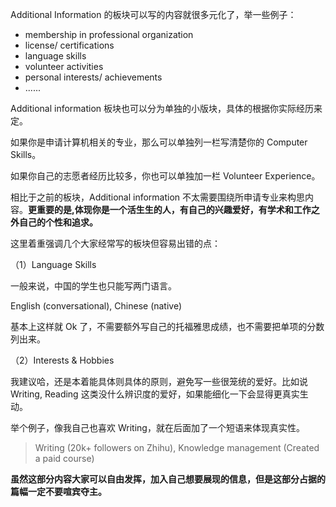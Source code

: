 Additional Information 的板块可以写的内容就很多元化了，举一些例子：
- membership in professional organization 
- license/ certifications
- language skills
- volunteer activities 
- personal interests/ achievements 
- ......

Additional information 板块也可以分为单独的小版块，具体的根据你实际经历来定。

如果你是申请计算机相关的专业，那么可以单独列一栏写清楚你的 Computer Skills。 

如果你自己的志愿者经历比较多，你也可以单独加一栏 Volunteer Experience。

相比于之前的板块，Additional information 不太需要围绕所申请专业来构思内容。**更重要的是,体现你是一个活生生的人，有自己的兴趣爱好，有学术和工作之外自己的个性和追求。**

这里着重强调几个大家经常写的板块但容易出错的点：

（1）Language Skills

一般来说，中国的学生也只能写两门语言。

English (conversational), Chinese (native)

基本上这样就 Ok 了，不需要额外写自己的托福雅思成绩，也不需要把单项的分数列出来。 

（2）Interests & Hobbies

我建议哈，还是本着能具体则具体的原则，避免写一些很笼统的爱好。比如说 Writing, Reading 这类没什么辨识度的爱好，如果能细化一下会显得更真实生动。

举个例子，像我自己也喜欢 Writing，就在后面加了一个短语来体现真实性。

> Writing (20k+ followers on Zhihu), Knowledge management (Created a paid course)

**虽然这部分内容大家可以自由发挥，加入自己想要展现的信息，但是这部分占据的篇幅一定不要喧宾夺主。**













